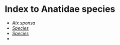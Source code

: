# Index to Anatidae species
* [*Aix sponsa*](/birding/orders/anseriformes/anatidae/aix_sponsa_wodu.md)
* [*Species*](/birding/orders/anseriformes/anatidae/BIRD.md)
* [*Species*](/birding/orders/anseriformes/anatidae/BIRD.md)
* 
